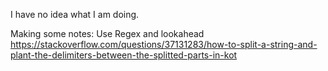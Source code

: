 I have no idea what I am doing.

Making some notes:
Use Regex and lookahead
https://stackoverflow.com/questions/37131283/how-to-split-a-string-and-plant-the-delimiters-between-the-splitted-parts-in-kot

